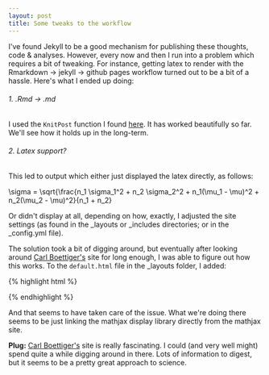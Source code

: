 ```yaml
---
layout: post
title: Some tweaks to the workflow
---
```


I've found Jekyll to be a good mechanism for publishing these thoughts, code & analyses.  However, every now and then I run into a problem which requires a bit of tweaking.  For instance, getting latex to render with the Rmarkdown -> jekyll -> github pages workflow turned out to be a bit of a hassle.  Here's what I ended up doing:

###### 1.  .Rmd -> .md

I used the `KnitPost` function I found [here][ref1].  It has worked beautifully so far.  We'll see how it holds up in the long-term.

###### 2.  Latex support?

This led to output which either just displayed the latex directly, as follows:

<div>\sigma = \sqrt{\frac{n_1 \sigma_1^2 + n_2 \sigma_2^2 + n_1(\mu_1 - \mu)^2 + n_2(\mu_2 - \mu)^2}{n_1 + n_2}</div>

Or didn't display at all, depending on how, exactly, I adjusted the site settings (as found in the _layouts or _includes directories; or in the _config.yml file).  

The solution took a bit of digging around, but eventually after looking around [Carl Boettiger's][ref2] site for long enough, I was able to figure out how this works.  To the `default.html` file in the _layouts folder, I added:

{% highlight html %}
<script type="text/javascript"
    src="http://cdn.mathjax.org/mathjax/latest/MathJax.js?config=TeX-AMS-MML_HTMLorMML">
</script>
{% endhighlight %}

And that seems to have taken care of the issue.  What we're doing there seems to be just linking the mathjax display library directly from the mathjax site.

**Plug:**  [Carl Boettiger's][ref2] site is really fascinating.  I could (and very well might) spend quite a while digging around in there.  Lots of information to digest, but it seems to be a pretty great approach to science.

    
[ref1]: <http://www.jonzelner.net/jekyll/knitr/r/2014/07/02/autogen-knitr/>
[ref2]: <http://www.carlboettiger.info>